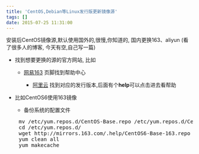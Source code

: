 ```yaml
---
title: 'CentOS,Debian等Linux发行版更新镜像源'
tags: []
date: 2015-07-25 11:31:00
---
```


安装后CentOS镜像源,默认使用国外的,很慢,你知道的, 国内更换163、aliyun (看了很多人的博客, 今天有空,自己写一篇)

*   找到想要更换的源的官方网站, 比如

    *   [网易163](http://mirrors.163.com/)&nbsp;页脚找到帮助中心 &nbsp;&nbsp;

        *   [阿里云](chrome-extension://pghodfjepegmciihfhdipmimghiakcjf/sandbox/http;//mirrors.aliyun.com/)&nbsp;找到对应的发行版本,后面有个**help**可以点击进去看帮助

*   比如CentOS6使用163镜像

    *   备份系统的配置文件
<pre>    mv /etc/yum.repos.d/CentOS-Base.repo /etc/yum.repos.d/CentOS-Base.repo.backup
    cd /etc/yum.repos.d/
    wget http://mirrors.163.com/.help/CentOS6-Base-163.repo
    yum clean all
    yum makecache</pre>